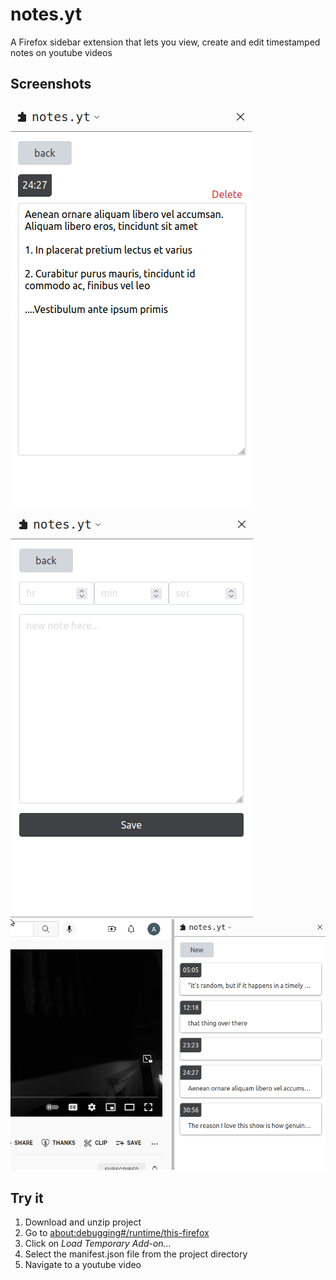 # notes.yt

A Firefox sidebar extension that lets you view, create and edit timestamped notes on youtube videos

## Screenshots
![edit](notesyt_edit.png)
![new](notesyt_new.png)
![full](notesyt_full.png)

## Try it
1. Download and unzip project
2. Go to [about:debugging#/runtime/this-firefox](about:debugging#/runtime/this-firefox)
3. Click on *Load Temporary Add-on...*
4. Select the manifest.json file from the project directory
5. Navigate to a youtube video
